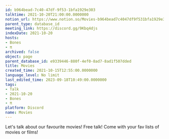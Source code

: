```yaml
---
id: b964bead-7c40-47df-9f53-1bfa1929e303
talktime: 2021-10-20T21:00:00.0000000
notion_url: https://www.notion.so/Movies-b964bead7c4047df9f531bfa1929e303
parent_type: database_id
meeting_link: https://discord.gg/9Kbq4djs
indexDate: 2021-10-20
hosts:
- Bones
- π
archived: false
object: page
parent_database_id: e9339446-880f-4ef0-8ad7-8ad1f507dded
title: Movies
created_time: 2021-10-15T12:55:00.0000000
language_level: No limit
last_edited_time: 2023-09-18T10:49:00.0000000
tags:
- Talk
- 2021-10-20
- Bones
- π
platform: Discord
name: Movies
---
```


Let's talk about our favourite movies!
Free talk! Come with your fav lists of movies or films!


